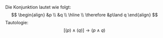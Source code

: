 Die Konjunktion lautet wie folgt:
$$
\begin{align}
&p \\
&q \\
\hline \\
\therefore &p\land q
\end{align}
$$
Tautologie:
$$
[(p)\land(q)] \to (p\land q)
$$
